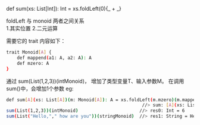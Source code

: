

def sum(xs: List[Int]): Int = xs.foldLeft(0){_ + _}         

foldLeft 与 monoid 两者之间关系     
1.其实位置 
2.二元运算   

需要它的 trait 内容如下：       
```bash 
trait Monoid[A] {
    def mappend(a1: A, a2: A): A
    def mzero: A
}
``` 
通过 sum(List(1,2,3))(intMonoid)， 增加了类型变量T、输入参数M。 在调用 sum()中，会增加1个参数 
eg: 
```bash 
def sum[A](xs: List[A])(m: Monoid[A]): A = xs.foldLeft(m.mzero)(m.mappend)
                                                   //> sum: [A](xs: List[A])(m: scalaz.learn.ex2.Monoid[A])A
sum(List(1,2,3))(intMonoid)                       //> res0: Int = 6
sum(List("Hello,"," how are you"))(stringMonoid)  //> res1: String = Hello, how are you
```